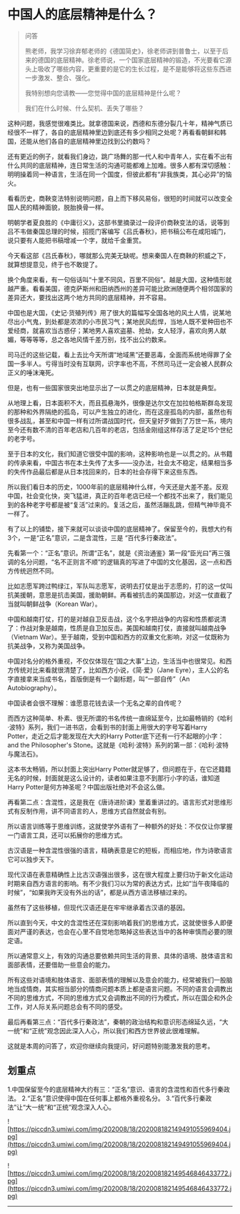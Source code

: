 # 中国人的底层精神是什么？

> 问答
> 
> 熊老师，我学习徐弃郁老师的《德国简史》，徐老师讲到普鲁士，以至于后来的德国的底层精神。徐老师说，一个国家底层精神的锻造，不光要看它源头上吸收了哪些内容，更重要的是它的生长过程，是不是能够将这些东西进一步激发、整合、强化。
> 
> 
> 
> 我特别想向您请教——您觉得中国的底层精神是什么呢？
> 
> 
> 
> 我们在什么时候、什么契机、丢失了哪些？

这种问题，我感觉很难类比。就拿德国来说，西德和东德分裂几十年，精神气质已经很不一样了，各自的底层精神里边到底还有多少相同之处呢？再看看朝鲜和韩国，还能从他们各自的底层精神里边找到公约数吗？

还有更近的例子，就看我们身边，跳广场舞的那一代人和中青年人，实在看不出有什么共同的底层精神，连日常生活的沟通可能都难上加难。很多人都有深切感触：明明操着同一种语言，生活在同一个国度，但彼此都有“非我族类，其心必异”的恼火。

看看历史，商鞅变法特别说明问题，自上而下移风易俗，很短的时间就可以改变全国人民的精神面貌，脱胎换骨一样。

明朝学者夏良胜的《中庸衍义》，这部书里摘录过一段评价商鞅变法的话，说等到吕不韦做秦国总理的时候，招揽门客编写《吕氏春秋》，把书稿公布在咸阳城门，说只要有人能把书稿增减一个字，就给千金重赏。

今天看这部《吕氏春秋》，哪就那么完美无缺呢。想来秦国人在商鞅的积威之下，就算想提意见，终于也不敢提了。

换个角度来看，有一句俗话叫“十里不同风，百里不同俗”。越是大国，这种情形就越严重。看看美国，德克萨斯州和田纳西州的差异可能比欧洲随便两个相邻国家的差异还大，要找出这两个地方共同的底层精神，并不容易。

中国也是大国，《史记·货殖列传》用了很大的篇幅写全国各地的风土人情，说某地尽出小气鬼，到处都是浓浓的小市民习气；某地民风彪悍，当地人既不爱种田也不爱经商，就喜欢当古惑仔；某地男人喜欢盗墓、抢劫，女人轻浮，喜欢向男人献媚，等等等等，总之各地风情千差万别，找不出公约数来。

司马迁的这些记载，看上去比今天所谓“地域黑”还要恶毒，全面而系统地得罪了全国一多半人。亏得当时没有互联网，识字率也不高，不然司马迁一定会被人民群众正义的唾沫淹死。

但是，也有一些国家很突出地显示出了一以贯之的底层精神，日本就是典型。

从地理上看，日本面积不大，而且孤悬海外，很像是达尔文在加拉帕格斯群岛发现的那种和外界隔绝的孤岛，可以产生独立的进化，而在这座孤岛的内部，虽然也有很多战乱，甚至和中国一样有过所谓战国时代，但天皇好歹做到了万世一系，境内至今还有数不清的百年老店和几百年的老店，包括金刚组这样存活了足足15个世纪的老字号。

至于日本的文化，我们知道它很受中国的影响，这种影响也是一以贯之的。从书籍的传承来看，中国古书在本土失传了太多——没办法，社会太不稳定，结果相当多的失传作品最后都是从日本找回来的，日本的社会存得下来这些东西。

所以我们看日本的历史，1000年前的底层精神什么样，今天还是大差不差。反观中国，社会变化快，突飞猛进，真正的百年老店已经一个都找不出来了，我们能见到的各种老字号都是被“复活”过来的。复活之后，虽然活蹦乱跳，但精气神毕竟不一样了。

有了以上的铺垫，接下来就可以谈谈中国的底层精神了。保留至今的，我想大约有3个，一是“正名”意识，二是含混性，三是 “百代多行秦政法”。

先看第一个：“正名”意识。所谓“正名”，就是《资治通鉴》第一段“臣光曰”再三强调的名分问题，“名不正则言不顺”的逻辑真的写进了中国的文化基因，这一点和西方传统迥然不同。

比如志愿军跨过鸭绿江，军队叫志愿军，说明去打仗是出于志愿的，打的这一仗叫抗美援朝，意思是抗击美国，援助朝鲜。再看被抗击的美国那边，对这一仗直截了当就叫朝鲜战争（Korean War）。

中国和越南打仗，打的是对越自卫反击战，这个名字把战争的内容和性质都说清了：作战对象是越南，性质是自卫加反击。美国和越南打仗，直接就叫越南战争（Vietnam War）。至于越南，受到中国和西方的双重文化影响，对这一仗既称为抗美战争，又称为美国战争。

中国对名分的格外重视，不仅仅体现在“国之大事”上边，生活当中也很常见。和西方传统对比来看就很清楚了，比如西方小说，《简·爱》（Jane Eyre），主人公的名字直接拿来当成书名，首版倒是有一个副标题，叫“一部自传”（An Autobiography）。

中国读者会很不理解：谁愿意花钱去读一个无名之辈的自传呢？

而西方这种简单、朴素、很无所谓的书名传统一直绵延至今，比如最畅销的《哈利·波特》系列，我们一进书店，会看到书的封面上用很大的字号写着Harry Potter，走近之后才能发现在大大的Harry Potter底下还有一行不起眼的小字：and the Philosopher's Stone。这就是《哈利·波特》系列的第一部：《哈利·波特与魔法石》。

这本书太畅销，所以封面上突出Harry Potter就足够了，但问题在于，在它还籍籍无名的时候，封面就是这么设计的，读者如果注意不到那行小字的话，谁知道Harry Potter是何方神圣呢？中国出版社绝对不会这么做。

再看第二点：含混性，这是我在《唐诗进阶课》里着重讲过的。语言形式对思维形式有反制作用，讲不同语言的人，思维方式自然就会有别。

所以语言训练等于思维训练，这就使学外语有了一种额外的好处：不仅仅让你掌握一门语言工具，还可以拓展你的思维方式。

古汉语是一种含混性很强的语言，精确表意是它的短板，而相应地，作为诗歌语言它可以独步天下。

现代汉语在表意精确性上比古汉语强出很多，这在很大程度上要归功于新文化运动时期来自西方语言的影响。有不少我们习以为常的表达方式，比如“当午夜降临的时候”，“如果我昨天没有外出的话”，都是从西方语法移植过来的。

虽然有了这些移植，但现代汉语还是在牢牢继承着古汉语的基因。

所以直到今天，中文的含混性还在深刻影响着我们的思维方式，这就使很多人即便面对严谨的表达，也会在心里不自觉地忽略掉这些表达当中的各种审慎而必要的限定语。

所以通常意义上，有效的沟通总要依赖共同生活的背景、具体的语境、肢体语言和面部表情，还要借助一些意会的能力。

所有这些对语境和肢体语言、面部表情的理解以及意会的能力，经常被我们一股脑地当成情商，其实相当部分的情商问题本质上都是语言问题。不同的语言会调教出不同的思维方式，不同的思维方式又会调教出不同的行为模式，所以在国企和外企工作，对人际关系问题总会有不同的感受。

最后再看第三点：“百代多行秦政法”，秦朝的政治结构和意识形态绵延久远，“大一统”和“正统”观念因此深入人心，所以我们和西方世界彼此很难理解。

这就是本周的问答了，欢迎你继续向我提问，好问题特别能激发我的思考。

## 划重点

1.中国保留至今的底层精神大约有三：“正名”意识、语言的含混性和百代多行秦政法。 
2.“正名”意识使得中国在任何事上都格外重视名分。
3.“百代多行秦政法”让“大一统”和“正统”观念深入人心。

![https://piccdn3.umiwi.com/img/202008/18/202008182149491055969404.jpg](https://piccdn3.umiwi.com/img/202008/18/202008182149491055969404.jpg)

![https://piccdn3.umiwi.com/img/202008/18/202008182149546846433772.jpg](https://piccdn3.umiwi.com/img/202008/18/202008182149546846433772.jpg)

---
